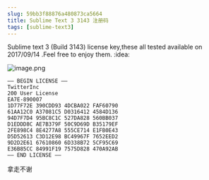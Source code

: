 ```yaml
---
slug: 59bb3f88876a480873ca5664
title: Sublime Text 3 3143 注册码
tags: [sublime-text3]
---
```


Sublime text 3 (Build 3143) license key,these all tested available on 2017/09/14 .Feel free to enjoy them. :idea:

 ![image.png](https://static.gaoqixhb.com/FuaEm5r4ZqdqMefjSNonegOBSd5E)

```
—– BEGIN LICENSE —–
TwitterInc
200 User License
EA7E-890007
1D77F72E 390CDD93 4DCBA022 FAF60790
61AA12C0 A37081C5 D0316412 4584D136
94D7F7D4 95BC8C1C 527DA828 560BB037
D1EDDD8C AE7B379F 50C9D69D B35179EF
2FE898C4 8E4277A8 555CE714 E1FB0E43
D5D52613 C3D12E98 BC49967F 7652EED2
9D2D2E61 67610860 6D338B72 5CF95C69
E36B85CC 84991F19 7575D828 470A92AB
—— END LICENSE ——
```

拿走不谢

